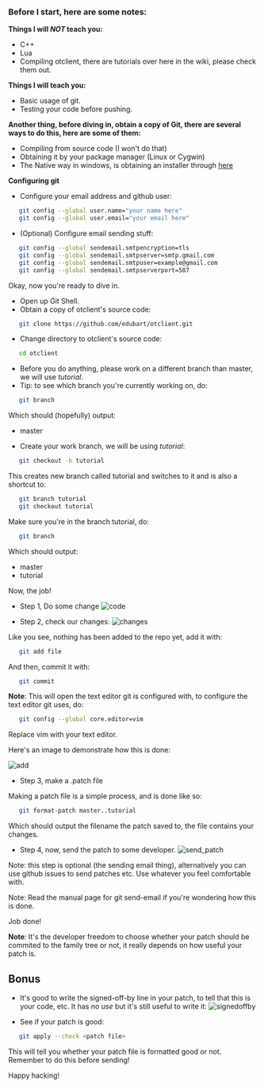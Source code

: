 ### Before I start, here are some notes:

**Things I will *NOT* teach you:**
* C++
* Lua
* Compiling otclient, there are tutorials over here in the wiki, please check them out.

**Things I will teach you:**
* Basic usage of git.
* Testing your code before pushing.

**Another thing, before diving in, obtain a copy of Git, there are several ways to do this, here are some of them:**
* Compiling from source code (I won't do that)
* Obtaining it by your package manager (Linux or Cygwin)
* The Native way in windows, is obtaining an installer through [here](http://git-scm.com/download/win)

**Configuring git**
* Configure your email address and github user:
```sh
   git config --global user.name="your name here"
   git config --global user.email="your email here"
```
* (Optional) Configure email sending stuff:
```sh
   git config --global sendemail.smtpencryption=tls
   git config --global sendemail.smtpserver=smtp.gmail.com
   git config --global sendemail.smtpuser=example@gmail.com
   git config --global sendemail.smtpserverport=587
```

Okay, now you're ready to dive in.
* Open up Git Shell.
* Obtain a copy of otclient's source code:
```sh
   git clone https://github.com/edubart/otclient.git
```
* Change directory to otclient's source code:
```sh
   cd otclient
```
* Before you do anything, please work on a different branch than master, we will use _tutorial_.
* Tip: to see which branch you're currently working on, do:
```sh
   git branch
```
  Which should (hopefully) output:
  *  master

* Create your work branch, we will be using _tutorial_:
```sh
   git checkout -b tutorial
```
This creates new branch called tutorial and switches to it and is also a shortcut to:
```sh
   git branch tutorial
   git checkout tutorial
```
Make sure you're in the branch tutorial, do:
```sh
   git branch
```
Which should output:
   * master
   * tutorial

Now, the job!
* Step 1, Do some change
![code](http://i.imgur.com/d7q4K.png)

* Step 2, check our changes:
![changes](http://i.imgur.com/N44kp.png)

Like you see, nothing has been added to the repo yet, add it with:
```sh
   git add file
```
And then, commit it with:
```sh
   git commit
```
**Note**: This will open the text editor git is configured with,  to configure the text editor git uses, do:
```sh
   git config --global core.editor=vim
```
Replace vim with your text editor.

Here's an image  to demonstrate how this is done:

![add](http://i.imgur.com/WZnuR.png)

* Step 3, make a .patch file

Making a patch file is a simple process, and is done like so:
```sh
   git format-patch master..tutorial
```
Which should output the filename the patch saved to, the file contains your changes.

* Step 4, now, send the patch to some developer.
![send_patch](http://i.imgur.com/KIttX.png)

Note: this step is optional (the sending email thing), alternatively you can use github issues to send patches etc. Use whatever you feel comfortable with.

Note: Read the manual page for git send-email if you're wondering how this is done.

Job done!

**Note**: It's the developer freedom to choose whether your patch should be commited to the family tree or not, it really depends on how useful your patch is.

## Bonus
* It's good to write the signed-off-by line in your patch, to tell that this is your code, etc.  It has _no use_ but it's still useful to write it:
![signedoffby](http://i.imgur.com/Kpfgh.png)

* See if your patch is good:
```sh
   git apply --check <patch file>
```
  This will tell you whether your patch file is formatted good or not. Remember to do this before sending!

Happy hacking!